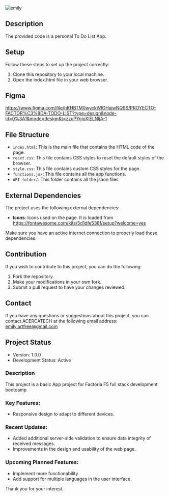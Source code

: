 
![emily](https://github.com/emilykml/ProyectoF5_ToDo-List/assets/135590740/16368173-1f32-4d08-94d1-07bc22dc69f9)


## Description
The provided code is a personal To Do List App.

## Setup
Follow these steps to set up the project correctly:
1. Clone this repository to your local machine.
2. Open the index.html file in your web browser.

## Figma
https://www.figma.com/file/hKHBTM0wyckWlOHaiwNQ9S/PROYECTO-FACTOR%C3%8DA-TODO-LIST?type=design&node-id=0%3A1&mode=design&t=zzuPYgioXlELNljA-1

## File Structure
- `index.html`: This is the main file that contains the HTML code of the page.
- `reset.css`: This file contains CSS styles to reset the default styles of the browser.
- `style.css`: This file contains custom CSS styles for the page.
- `functions.js/`: This file contains all the app functions.
- `API folder/`: This folder contains all the jsaon files
## External Dependencies
The project uses the following external dependencies:
- **Icons**: Icons used on the page. It is loaded from https://fontawesome.com/kits/5d1dfe538f/setup?welcome=yes

Make sure you have an active internet connection to properly load these dependencies.

## Contribution
If you wish to contribute to this project, you can do the following:
1. Fork the repository.
2. Make your modifications in your own fork.
3. Submit a pull request to have your changes reviewed.

## Contact
If you have any questions or suggestions about this project, you can contact ACERCATECH at the following email address: emily.artfree@gmail.com

## Project Status
- Version: 1.0.0
- Development Status: Active

### Description
This project is a basic App project for Factoria F5 full stack development bootcamp

### Key Features:
- Responsive design to adapt to different devices.

### Recent Updates:
- Added additional server-side validation to ensure data integrity of received messages.
- Improvements in the design and usability of the web page.

### Upcoming Planned Features:
- Implement more functionability
- Add support for multiple languages in the user interface.

Thank you for your interest.
